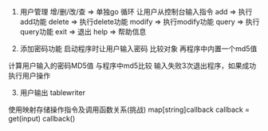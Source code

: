 1. 用户管理 增/删/改/查 => 单独go
循环 让用户从控制台输入指令 add => 执行add功能 delete => 执行delete功能 modify => 执行modify功能 query => 执行query功能 exit => 退出 help => 帮助信息

2. 添加密码功能 启动程序时让用户输入密码 比较对象 再程序中内置一个md5值

计算用户输入的密码MD5值 与程序中md5比较 输入失败3次退出程序，如果成功执行用户操作

3. 用户输出 tablewriter

使用映射存储操作指令及调用函数关系(挑战) map[string]callback callback = get(input) callback()